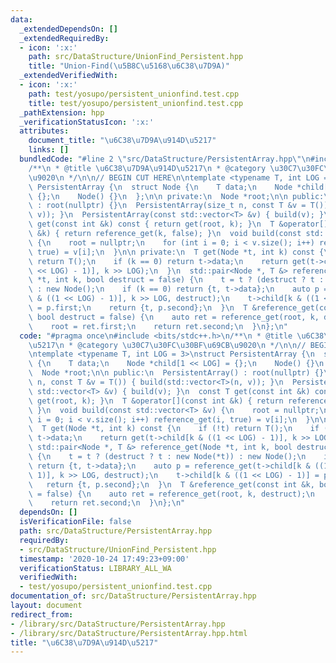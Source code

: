 ```yaml
---
data:
  _extendedDependsOn: []
  _extendedRequiredBy:
  - icon: ':x:'
    path: src/DataStructure/UnionFind_Persistent.hpp
    title: "Union-Find(\u5B8C\u5168\u6C38\u7D9A)"
  _extendedVerifiedWith:
  - icon: ':x:'
    path: test/yosupo/persistent_unionfind.test.cpp
    title: test/yosupo/persistent_unionfind.test.cpp
  _pathExtension: hpp
  _verificationStatusIcon: ':x:'
  attributes:
    document_title: "\u6C38\u7D9A\u914D\u5217"
    links: []
  bundledCode: "#line 2 \"src/DataStructure/PersistentArray.hpp\"\n#include <bits/stdc++.h>\n\
    /**\n * @title \u6C38\u7D9A\u914D\u5217\n * @category \u30C7\u30FC\u30BF\u69CB\
    \u9020\n */\n\n// BEGIN CUT HERE\n\ntemplate <typename T, int LOG = 3>\nstruct\
    \ PersistentArray {\n  struct Node {\n    T data;\n    Node *child[1 << LOG] =\
    \ {};\n    Node() {}\n  };\n\n private:\n  Node *root;\n\n public:\n  PersistentArray()\
    \ : root(nullptr) {}\n  PersistentArray(size_t n, const T &v = T()) { build(std::vector<T>(n,\
    \ v)); }\n  PersistentArray(const std::vector<T> &v) { build(v); }\n  const T\
    \ get(const int &k) const { return get(root, k); }\n  T &operator[](const int\
    \ &k) { return reference_get(k, false); }\n  void build(const std::vector<T> &v)\
    \ {\n    root = nullptr;\n    for (int i = 0; i < v.size(); i++) reference_get(i,\
    \ true) = v[i];\n  }\n\n private:\n  T get(Node *t, int k) const {\n    if (!t)\
    \ return T();\n    if (k == 0) return t->data;\n    return get(t->child[k & ((1\
    \ << LOG) - 1)], k >> LOG);\n  }\n  std::pair<Node *, T &> reference_get(Node\
    \ *t, int k, bool destruct = false) {\n    t = t ? (destruct ? t : new Node(*t))\
    \ : new Node();\n    if (k == 0) return {t, t->data};\n    auto p = reference_get(t->child[k\
    \ & ((1 << LOG) - 1)], k >> LOG, destruct);\n    t->child[k & ((1 << LOG) - 1)]\
    \ = p.first;\n    return {t, p.second};\n  }\n  T &reference_get(const int &k,\
    \ bool destruct = false) {\n    auto ret = reference_get(root, k, destruct);\n\
    \    root = ret.first;\n    return ret.second;\n  }\n};\n"
  code: "#pragma once\n#include <bits/stdc++.h>\n/**\n * @title \u6C38\u7D9A\u914D\
    \u5217\n * @category \u30C7\u30FC\u30BF\u69CB\u9020\n */\n\n// BEGIN CUT HERE\n\
    \ntemplate <typename T, int LOG = 3>\nstruct PersistentArray {\n  struct Node\
    \ {\n    T data;\n    Node *child[1 << LOG] = {};\n    Node() {}\n  };\n\n private:\n\
    \  Node *root;\n\n public:\n  PersistentArray() : root(nullptr) {}\n  PersistentArray(size_t\
    \ n, const T &v = T()) { build(std::vector<T>(n, v)); }\n  PersistentArray(const\
    \ std::vector<T> &v) { build(v); }\n  const T get(const int &k) const { return\
    \ get(root, k); }\n  T &operator[](const int &k) { return reference_get(k, false);\
    \ }\n  void build(const std::vector<T> &v) {\n    root = nullptr;\n    for (int\
    \ i = 0; i < v.size(); i++) reference_get(i, true) = v[i];\n  }\n\n private:\n\
    \  T get(Node *t, int k) const {\n    if (!t) return T();\n    if (k == 0) return\
    \ t->data;\n    return get(t->child[k & ((1 << LOG) - 1)], k >> LOG);\n  }\n \
    \ std::pair<Node *, T &> reference_get(Node *t, int k, bool destruct = false)\
    \ {\n    t = t ? (destruct ? t : new Node(*t)) : new Node();\n    if (k == 0)\
    \ return {t, t->data};\n    auto p = reference_get(t->child[k & ((1 << LOG) -\
    \ 1)], k >> LOG, destruct);\n    t->child[k & ((1 << LOG) - 1)] = p.first;\n \
    \   return {t, p.second};\n  }\n  T &reference_get(const int &k, bool destruct\
    \ = false) {\n    auto ret = reference_get(root, k, destruct);\n    root = ret.first;\n\
    \    return ret.second;\n  }\n};\n"
  dependsOn: []
  isVerificationFile: false
  path: src/DataStructure/PersistentArray.hpp
  requiredBy:
  - src/DataStructure/UnionFind_Persistent.hpp
  timestamp: '2020-10-24 17:49:23+09:00'
  verificationStatus: LIBRARY_ALL_WA
  verifiedWith:
  - test/yosupo/persistent_unionfind.test.cpp
documentation_of: src/DataStructure/PersistentArray.hpp
layout: document
redirect_from:
- /library/src/DataStructure/PersistentArray.hpp
- /library/src/DataStructure/PersistentArray.hpp.html
title: "\u6C38\u7D9A\u914D\u5217"
---
```

